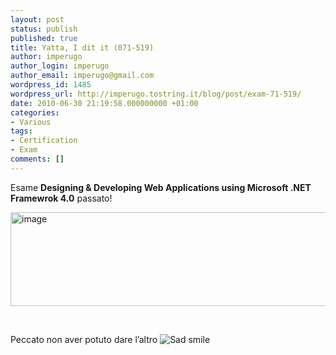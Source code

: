```yaml
---
layout: post
status: publish
published: true
title: Yatta, I dit it (071-519)
author: imperugo
author_login: imperugo
author_email: imperugo@gmail.com
wordpress_id: 1485
wordpress_url: http://imperugo.tostring.it/blog/post/exam-71-519/
date: 2010-06-30 21:19:58.000000000 +01:00
categories:
- Various
tags:
- Certification
- Exam
comments: []
---
```

<p>Esame <strong>Designing &amp; Developing Web Applications using Microsoft .NET Framewrok 4.0</strong> passato!</p>  <p><img style="border-bottom: 0px; border-left: 0px; display: inline; border-top: 0px; border-right: 0px" class="wlDisabledImage" title="image" border="0" alt="image" src="http://tostring.it/UserFiles/imperugo/image.png" width="547" height="150" /></p>  <br />  <p>Peccato non aver potuto dare l’altro <img style="border-bottom-style: none; border-right-style: none; border-top-style: none; border-left-style: none" class="wlEmoticon wlEmoticon-sadsmile" alt="Sad smile" src="http://tostring.it/UserFiles/imperugo/wlEmoticonsadsmile.png" /></p>
